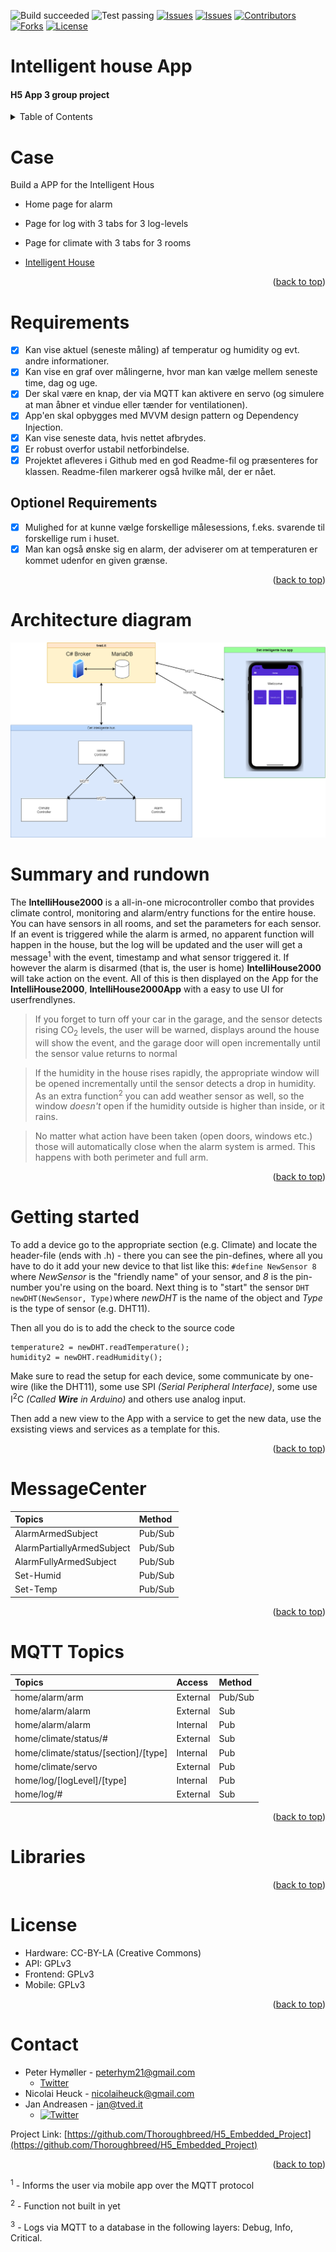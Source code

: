 ![Build succeeded][build-shield]
![Test passing][test-shield]
[![Issues][issues-shield]][issues-url]
[![Issues][closed-shield]][issues-url]
[![Contributors][contributors-shield]][contributors-url]
[![Forks][forks-shield]][forks-url]
[![License][license-shield]][license-url]

# Intelligent house App
#### H5 App 3 group project
<!-- TABLE OF CONTENTS -->
<details>
  <summary>Table of Contents</summary>

- [Case](#case)
- [Requirements](#requirements)
- - [Optionel Requirements](#Optionel Requirements)
- [Architecture diagram](#architecture-diagram)
- [Roadmap](#roadmap)
- [Summary and rundown](#summary-and-rundown)
- [Getting started](#getting-started)
- [MessageCenter](#MessageCenter)
- [MQTT Topics](#mqtt-topics)
- [Libraries](#libraries)
- [Components](#components)
- [License](#license)
- [Contact](#contact)
</details>

# Case
Build a APP for the Intelligent Hous 

- Home page for alarm
- Page for log with 3 tabs for 3 log-levels
- Page for climate with 3 tabs for 3 rooms

- [Intelligent House](https://github.com/Thoroughbreed/H5_Embedded_Project)


<p align="right">(<a href="#top">back to top</a>)</p>

# Requirements
- [x] Kan vise aktuel (seneste måling) af temperatur og humidity og evt. andre informationer.
- [x] Kan vise en graf over målingerne, hvor man kan vælge mellem seneste time, dag og uge.
- [x] Der skal være en knap, der via MQTT kan aktivere en servo (og simulere at man åbner et vindue eller tænder for ventilationen).
- [x] App'en skal opbygges med MVVM design pattern og Dependency Injection.
- [x] Kan vise seneste data, hvis nettet afbrydes. 
- [X] Er robust overfor ustabil netforbindelse.
- [x] Projektet afleveres i Github med en god Readme-fil og præsenteres for klassen. Readme-filen markerer også hvilke mål, der er nået.

## Optionel Requirements

- [x] Mulighed for at kunne vælge forskellige målesessions, f.eks. svarende til forskellige rum i huset.
- [x] Man kan også ønske sig en alarm, der adviserer om at temperaturen er kommet udenfor en given grænse.
<p align="right">(<a href="#top">back to top</a>)</p>

# Architecture diagram
![architecture diagram](/Docs/Architecture_Diagram.drawio.png)



#  Summary and rundown
The **IntelliHouse2000** is a all-in-one microcontroller combo that provides climate control, monitoring and alarm/entry functions for the entire house. You can have sensors in all rooms, and set the parameters for each sensor.
If an event is triggered while the alarm is armed, no apparent function will happen in the house, but the log will be updated and the user will get a message<sup>1</sup> with the event, timestamp and what sensor triggered it. 
If however the alarm is disarmed (that is, the user is home) **IntelliHouse2000** will take action on the event.
All of this is then displayed on the App for the **IntelliHouse2000**, **IntelliHouse2000App** with a easy to use UI for userfrendlynes.
> If you forget to turn off your car in the garage, and the sensor detects rising CO<sub>2</sub> levels, the user will be warned, displays around the house will show the event, and the garage door will open incrementally until the sensor value returns to normal

> If the humidity in the house rises rapidly, the appropriate window will be opened incrementally until the sensor detects a drop in humidity. As an extra function<sup>2</sup> you can add weather sensor as well, so the window *doesn't* open if the humidity outside is higher than inside, or it rains.

> No matter what action have been taken (open doors, windows etc.) those will automatically close when the alarm system is armed. This happens with both perimeter and full arm.
<p align="right">(<a href="#top">back to top</a>)</p>


# Getting started
To add a device go to the appropriate section (e.g. Climate) and locate the header-file (ends with .h) - there you can see the pin-defines, where all you have to do it add your new device to that list like this: `#define NewSensor 8` where *NewSensor* is the "friendly name" of your sensor, and *8* is the pin-number you're using on the board.
Next thing is to "start" the sensor `DHT newDHT(NewSensor, Type)`where *newDHT* is the name of the object and *Type* is the type of sensor (e.g. DHT11).

Then all you do is to add the check to the source code
```
temperature2 = newDHT.readTemperature();
humidity2 = newDHT.readHumidity();
```

Make sure to read the setup for each device, some communicate by one-wire (like the DHT11), some use SPI *(Serial Peripheral Interface)*, some use I<sup>2</sup>C *(Called **Wire** in Arduino)* and others use analog input.

Then add a new view to the App with a service to get the new data, use the exsisting views and services as a template for this.

<p align="right">(<a href="#top">back to top</a>)</p>


# MessageCenter
| Topics								| Method	|
| :------------------------------------ | :-------- |
| AlarmArmedSubject						| Pub/Sub	|
| AlarmPartiallyArmedSubject			| Pub/Sub	|
| AlarmFullyArmedSubject				| Pub/Sub	|
| Set-Humid								| Pub/Sub	|
| Set-Temp								| Pub/Sub	|


<p align="right">(<a href="#top">back to top</a>)</p>



# MQTT Topics
| Topics                               | Access   | Method  |
| :----------------------------------- | :------- | :------ |
| home/alarm/arm                       | External | Pub/Sub |
| home/alarm/alarm                     | External | Sub     |
| home/alarm/alarm                     | Internal | Pub     |
| home/climate/status/#                | External | Sub     |
| home/climate/status/[section]/[type] | Internal | Pub     |
| home/climate/servo                   | External | Pub     |
| home/log/[logLevel]/[type]           | Internal | Pub     |
| home/log/#                           | External | Sub     |

<p align="right">(<a href="#top">back to top</a>)</p>

# Libraries


<p align="right">(<a href="#top">back to top</a>)</p>



# License
* Hardware: CC-BY-LA (Creative Commons)
* API: GPLv3
* Frontend: GPLv3
* Mobile: GPLv3
<p align="right">(<a href="#top">back to top</a>)</p>

# Contact
- Peter Hymøller - peterhym21@gmail.com
  - [Twitter](https://twitter.com/peter_hym)
- Nicolai Heuck - nicolaiheuck@gmail.com
- Jan Andreasen - jan@tved.it
  - [![Twitter][twitter-shield]][twitter-url]

Project Link: [https://github.com/Thoroughbreed/H5_Embedded_Project](https://github.com/Thoroughbreed/H5_Embedded_Project)
<p align="right">(<a href="#top">back to top</a>)</p>

<sup>1</sup> - Informs the user via mobile app over the MQTT protocol

<sup>2</sup> - Function not built in yet

<sup>3</sup> - Logs via MQTT to a database in the following layers: Debug, Info, Critical.


<!-- MARKDOWN LINKS & IMAGES -->
<!-- https://www.markdownguide.org/basic-syntax/#reference-style-links -->
[build-shield]: https://img.shields.io/badge/Build-passed-brightgreen.svg
[test-shield]: https://img.shields.io/badge/Tests-passed-brightgreen.svg
[contributors-shield]: https://img.shields.io/github/contributors/Thoroughbreed/H5_Embedded_Project.svg?style=badge
[contributors-url]: https://github.com/Thoroughbreed/H5_Embedded_Project/graphs/contributors
[forks-shield]: https://img.shields.io/github/forks/Thoroughbreed/H5_Embedded_Project.svg?style=badge
[forks-url]: https://github.com/Thoroughbreed/H5_Embedded_Project/network/members
[issues-shield]: https://img.shields.io/github/issues/Thoroughbreed/H5_Embedded_Project.svg?style=badge
[closed-shield]: https://img.shields.io/github/issues-closed/Thoroughbreed/H5_Embedded_Project?label=%20
[issues-url]: https://github.com/Thoroughbreed/H5_Embedded_Project/issues
[license-shield]: https://img.shields.io/github/license/Thoroughbreed/H5_Embedded_Project.svg?style=badge
[license-url]: https://github.com/Thoroughbreed/H5_Embedded_Project/blob/master/LICENSE
[twitter-shield]: https://img.shields.io/twitter/follow/andreasen_jan?style=social
[twitter-url]: https://twitter.com/andreasen_jan
[twitter-shield-ptr]: https://img.shields.io/twitter/follow/peter_hym?style=social
[twitter-url-ptr]: https://twitter.com/peter_hym
